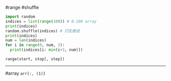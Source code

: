 #range #shuffle
```python
import random
indices = list(range(100)) # 0-100 array
print(indices)
random.shuffle(indices) # 打乱数组
print(indices)
num = len(indices)
for i in range(0, num, 3):
  print(indices[i: min(i+3, num)])
```
`range(start, stop[, step])`

--- 
#array
`arr[:, (1)]`